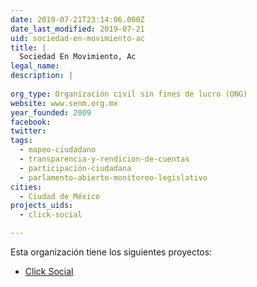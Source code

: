 ```yaml
---
date: 2019-07-21T23:14:06.000Z
date_last_modified: 2019-07-21
uid: sociedad-en-movimiento-ac
title: |
  Sociedad En Movimiento, Ac
legal_name: 
description: |
  
org_type: Organización civil sin fines de lucro (ONG)
website: www.senm.org.mx
year_founded: 2009
facebook: 
twitter: 
tags:
  - mapeo-ciudadano
  - transparencia-y-rendicion-de-cuentas
  - participación-ciudadana
  - parlamento-abierto-monitoreo-legislativo
cities: 
  - Ciudad de México
projects_uids:
  - click-social

---
```


Esta organización tiene los siguientes proyectos:

- [Click Social](/proyectos/click-social)
